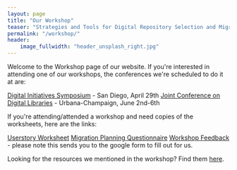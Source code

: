 ```yaml
---
layout: page
title: "Our Workshop"
teaser: "Strategies and Tools for Digital Repository Selection and Migration"
permalink: "/workshop/"
header:
    image_fullwidth: "header_unsplash_right.jpg"
---
```

Welcome to the Workshop page of our website.  If you're interested in attending one of our workshops, the conferences we're scheduled to do it at are: 

[Digital Initiatives Symposium](https://digital.sandiego.edu/symposium/2019/) - San Diego, April 29th
[Joint Conference on Digital Libraries](https://2019.jcdl.org/) - Urbana-Champaign, June 2nd-6th<br>


If you're attending/attended a workshop and need copies of the worksheets, here are the links:  

[Userstory Worksheet](https://bridge2hyku.github.io/images/userstory-worksheet.pdf)
[Migration Planning Questionnaire](https://bridge2hyku.github.io/images/migration-planning-questionnaire.pdf)
[Workshop Feedback](https://forms.gle/8tuKJeDCBUUxWr3m9) - please note this sends you to the google form to fill out for us. 

Looking for the resources we mentioned in the workshop? Find them [here](http://bit.ly/migration-articles).


